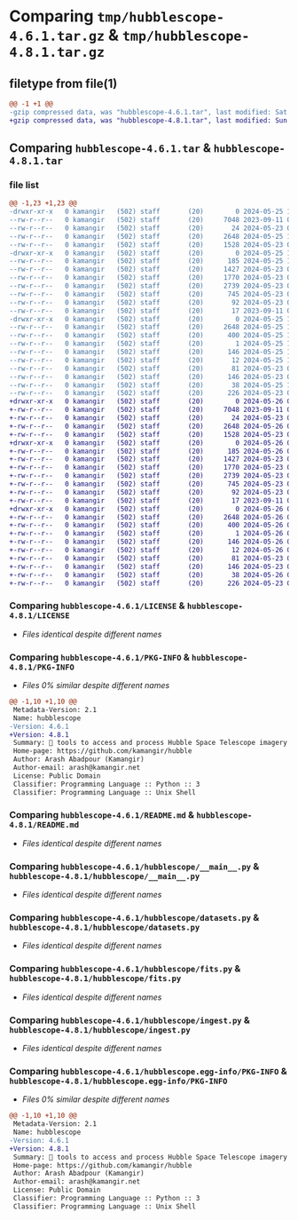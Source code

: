 # Comparing `tmp/hubblescope-4.6.1.tar.gz` & `tmp/hubblescope-4.8.1.tar.gz`

## filetype from file(1)

```diff
@@ -1 +1 @@
-gzip compressed data, was "hubblescope-4.6.1.tar", last modified: Sat May 25 17:40:31 2024, max compression
+gzip compressed data, was "hubblescope-4.8.1.tar", last modified: Sun May 26 03:25:06 2024, max compression
```

## Comparing `hubblescope-4.6.1.tar` & `hubblescope-4.8.1.tar`

### file list

```diff
@@ -1,23 +1,23 @@
-drwxr-xr-x   0 kamangir   (502) staff       (20)        0 2024-05-25 17:40:31.512326 hubblescope-4.6.1/
--rw-r--r--   0 kamangir   (502) staff       (20)     7048 2023-09-11 02:18:30.000000 hubblescope-4.6.1/LICENSE
--rw-r--r--   0 kamangir   (502) staff       (20)       24 2024-05-23 03:19:47.000000 hubblescope-4.6.1/MANIFEST.in
--rw-r--r--   0 kamangir   (502) staff       (20)     2648 2024-05-25 17:40:31.511660 hubblescope-4.6.1/PKG-INFO
--rw-r--r--   0 kamangir   (502) staff       (20)     1528 2024-05-23 03:17:15.000000 hubblescope-4.6.1/README.md
-drwxr-xr-x   0 kamangir   (502) staff       (20)        0 2024-05-25 17:40:31.507861 hubblescope-4.6.1/hubblescope/
--rw-r--r--   0 kamangir   (502) staff       (20)      185 2024-05-25 17:40:27.000000 hubblescope-4.6.1/hubblescope/__init__.py
--rw-r--r--   0 kamangir   (502) staff       (20)     1427 2024-05-23 03:17:56.000000 hubblescope-4.6.1/hubblescope/__main__.py
--rw-r--r--   0 kamangir   (502) staff       (20)     1770 2024-05-23 03:18:03.000000 hubblescope-4.6.1/hubblescope/datasets.py
--rw-r--r--   0 kamangir   (502) staff       (20)     2739 2024-05-23 03:18:06.000000 hubblescope-4.6.1/hubblescope/fits.py
--rw-r--r--   0 kamangir   (502) staff       (20)      745 2024-05-23 03:18:10.000000 hubblescope-4.6.1/hubblescope/ingest.py
--rw-r--r--   0 kamangir   (502) staff       (20)       92 2024-05-23 03:18:12.000000 hubblescope-4.6.1/hubblescope/logger.py
--rw-r--r--   0 kamangir   (502) staff       (20)       17 2023-09-11 02:18:31.000000 hubblescope-4.6.1/hubblescope/urls.py
-drwxr-xr-x   0 kamangir   (502) staff       (20)        0 2024-05-25 17:40:31.510889 hubblescope-4.6.1/hubblescope.egg-info/
--rw-r--r--   0 kamangir   (502) staff       (20)     2648 2024-05-25 17:40:31.000000 hubblescope-4.6.1/hubblescope.egg-info/PKG-INFO
--rw-r--r--   0 kamangir   (502) staff       (20)      400 2024-05-25 17:40:31.000000 hubblescope-4.6.1/hubblescope.egg-info/SOURCES.txt
--rw-r--r--   0 kamangir   (502) staff       (20)        1 2024-05-25 17:40:31.000000 hubblescope-4.6.1/hubblescope.egg-info/dependency_links.txt
--rw-r--r--   0 kamangir   (502) staff       (20)      146 2024-05-25 17:40:31.000000 hubblescope-4.6.1/hubblescope.egg-info/requires.txt
--rw-r--r--   0 kamangir   (502) staff       (20)       12 2024-05-25 17:40:31.000000 hubblescope-4.6.1/hubblescope.egg-info/top_level.txt
--rw-r--r--   0 kamangir   (502) staff       (20)       81 2024-05-23 03:19:47.000000 hubblescope-4.6.1/pyproject.toml
--rw-r--r--   0 kamangir   (502) staff       (20)      146 2024-05-23 03:19:30.000000 hubblescope-4.6.1/requirements.txt
--rw-r--r--   0 kamangir   (502) staff       (20)       38 2024-05-25 17:40:31.512468 hubblescope-4.6.1/setup.cfg
--rw-r--r--   0 kamangir   (502) staff       (20)      226 2024-05-23 03:25:09.000000 hubblescope-4.6.1/setup.py
+drwxr-xr-x   0 kamangir   (502) staff       (20)        0 2024-05-26 03:25:06.857935 hubblescope-4.8.1/
+-rw-r--r--   0 kamangir   (502) staff       (20)     7048 2023-09-11 02:18:30.000000 hubblescope-4.8.1/LICENSE
+-rw-r--r--   0 kamangir   (502) staff       (20)       24 2024-05-23 03:19:47.000000 hubblescope-4.8.1/MANIFEST.in
+-rw-r--r--   0 kamangir   (502) staff       (20)     2648 2024-05-26 03:25:06.857549 hubblescope-4.8.1/PKG-INFO
+-rw-r--r--   0 kamangir   (502) staff       (20)     1528 2024-05-23 03:17:15.000000 hubblescope-4.8.1/README.md
+drwxr-xr-x   0 kamangir   (502) staff       (20)        0 2024-05-26 03:25:06.854789 hubblescope-4.8.1/hubblescope/
+-rw-r--r--   0 kamangir   (502) staff       (20)      185 2024-05-26 03:25:02.000000 hubblescope-4.8.1/hubblescope/__init__.py
+-rw-r--r--   0 kamangir   (502) staff       (20)     1427 2024-05-23 03:17:56.000000 hubblescope-4.8.1/hubblescope/__main__.py
+-rw-r--r--   0 kamangir   (502) staff       (20)     1770 2024-05-23 03:18:03.000000 hubblescope-4.8.1/hubblescope/datasets.py
+-rw-r--r--   0 kamangir   (502) staff       (20)     2739 2024-05-23 03:18:06.000000 hubblescope-4.8.1/hubblescope/fits.py
+-rw-r--r--   0 kamangir   (502) staff       (20)      745 2024-05-23 03:18:10.000000 hubblescope-4.8.1/hubblescope/ingest.py
+-rw-r--r--   0 kamangir   (502) staff       (20)       92 2024-05-23 03:18:12.000000 hubblescope-4.8.1/hubblescope/logger.py
+-rw-r--r--   0 kamangir   (502) staff       (20)       17 2023-09-11 02:18:31.000000 hubblescope-4.8.1/hubblescope/urls.py
+drwxr-xr-x   0 kamangir   (502) staff       (20)        0 2024-05-26 03:25:06.857022 hubblescope-4.8.1/hubblescope.egg-info/
+-rw-r--r--   0 kamangir   (502) staff       (20)     2648 2024-05-26 03:25:06.000000 hubblescope-4.8.1/hubblescope.egg-info/PKG-INFO
+-rw-r--r--   0 kamangir   (502) staff       (20)      400 2024-05-26 03:25:06.000000 hubblescope-4.8.1/hubblescope.egg-info/SOURCES.txt
+-rw-r--r--   0 kamangir   (502) staff       (20)        1 2024-05-26 03:25:06.000000 hubblescope-4.8.1/hubblescope.egg-info/dependency_links.txt
+-rw-r--r--   0 kamangir   (502) staff       (20)      146 2024-05-26 03:25:06.000000 hubblescope-4.8.1/hubblescope.egg-info/requires.txt
+-rw-r--r--   0 kamangir   (502) staff       (20)       12 2024-05-26 03:25:06.000000 hubblescope-4.8.1/hubblescope.egg-info/top_level.txt
+-rw-r--r--   0 kamangir   (502) staff       (20)       81 2024-05-23 03:19:47.000000 hubblescope-4.8.1/pyproject.toml
+-rw-r--r--   0 kamangir   (502) staff       (20)      146 2024-05-23 03:19:30.000000 hubblescope-4.8.1/requirements.txt
+-rw-r--r--   0 kamangir   (502) staff       (20)       38 2024-05-26 03:25:06.858017 hubblescope-4.8.1/setup.cfg
+-rw-r--r--   0 kamangir   (502) staff       (20)      226 2024-05-23 03:25:09.000000 hubblescope-4.8.1/setup.py
```

### Comparing `hubblescope-4.6.1/LICENSE` & `hubblescope-4.8.1/LICENSE`

 * *Files identical despite different names*

### Comparing `hubblescope-4.6.1/PKG-INFO` & `hubblescope-4.8.1/PKG-INFO`

 * *Files 0% similar despite different names*

```diff
@@ -1,10 +1,10 @@
 Metadata-Version: 2.1
 Name: hubblescope
-Version: 4.6.1
+Version: 4.8.1
 Summary: 🔭 tools to access and process Hubble Space Telescope imagery and other datasets on AWS Open Data Registry.
 Home-page: https://github.com/kamangir/hubble
 Author: Arash Abadpour (Kamangir)
 Author-email: arash@kamangir.net
 License: Public Domain
 Classifier: Programming Language :: Python :: 3
 Classifier: Programming Language :: Unix Shell
```

### Comparing `hubblescope-4.6.1/README.md` & `hubblescope-4.8.1/README.md`

 * *Files identical despite different names*

### Comparing `hubblescope-4.6.1/hubblescope/__main__.py` & `hubblescope-4.8.1/hubblescope/__main__.py`

 * *Files identical despite different names*

### Comparing `hubblescope-4.6.1/hubblescope/datasets.py` & `hubblescope-4.8.1/hubblescope/datasets.py`

 * *Files identical despite different names*

### Comparing `hubblescope-4.6.1/hubblescope/fits.py` & `hubblescope-4.8.1/hubblescope/fits.py`

 * *Files identical despite different names*

### Comparing `hubblescope-4.6.1/hubblescope/ingest.py` & `hubblescope-4.8.1/hubblescope/ingest.py`

 * *Files identical despite different names*

### Comparing `hubblescope-4.6.1/hubblescope.egg-info/PKG-INFO` & `hubblescope-4.8.1/hubblescope.egg-info/PKG-INFO`

 * *Files 0% similar despite different names*

```diff
@@ -1,10 +1,10 @@
 Metadata-Version: 2.1
 Name: hubblescope
-Version: 4.6.1
+Version: 4.8.1
 Summary: 🔭 tools to access and process Hubble Space Telescope imagery and other datasets on AWS Open Data Registry.
 Home-page: https://github.com/kamangir/hubble
 Author: Arash Abadpour (Kamangir)
 Author-email: arash@kamangir.net
 License: Public Domain
 Classifier: Programming Language :: Python :: 3
 Classifier: Programming Language :: Unix Shell
```

